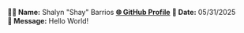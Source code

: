 **🧑‍💻 Name:** Shalyn "Shay" Barrios 
[**🌐 GitHub Profile**](https://github.com/shalynbarrios) 
**📅 Date:** 05/31/2025  
**💬 Message:** Hello World!